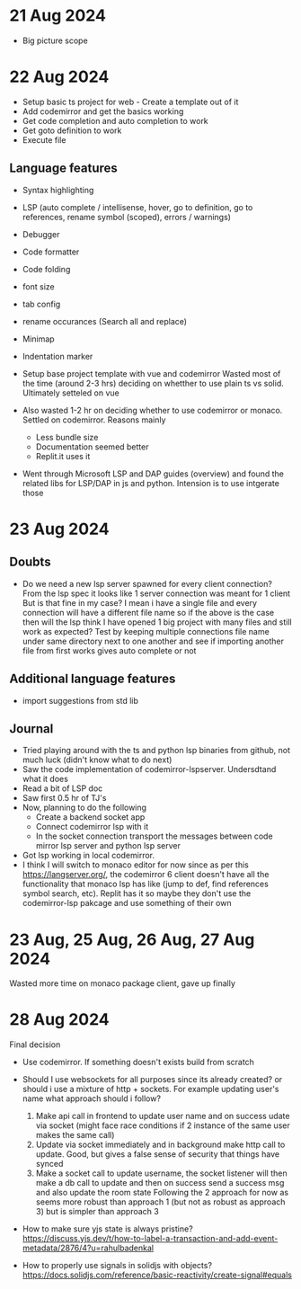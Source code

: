 # 21 Aug 2024
- Big picture scope

# 22 Aug 2024
- Setup basic ts project for web - Create a template out of it
- Add codemirror and get the basics working
- Get code completion and auto completion to work
- Get goto definition to work
- Execute file

## Language features
- Syntax highlighting
- LSP (auto complete / intellisense, hover, go to definition, go to references, rename symbol (scoped), errors / warnings)
- Debugger
- Code formatter
- Code folding
- font size
- tab config
- rename occurances (Search all and replace)
- Minimap
- Indentation marker

- Setup base project template with vue and codemirror
  Wasted most of the time (around 2-3 hrs) deciding on whetther to use plain ts vs solid. Ultimately setteled on vue
- Also wasted 1-2 hr on deciding whether to use codemirror or monaco. Settled on codemirror. Reasons mainly
  - Less bundle size
  - Documentation seemed better
  - Replit.it uses it
- Went through Microsoft LSP and DAP guides (overview) and found the related libs for LSP/DAP in js and python. Intension is to use intgerate those


# 23 Aug 2024
## Doubts
- Do we need a new lsp server spawned for every client connection?
  From the lsp spec it looks like 1 server connection was meant for 1 client
  But is that fine in my case? I mean i have a single file and every connection will have a different file name so if the above is the case then will the lsp think I have opened 1 big project with many files and still work as expected? Test by keeping multiple connections file name under same directory next to one another and see if importing another file from first works gives auto complete or not

## Additional language features
- import suggestions from std lib

## Journal
- Tried playing around with the ts and python lsp binaries from github, not much luck (didn't know what to do next)
- Saw the code implementation of codemirror-lspserver. Undersdtand what it does
- Read a bit of LSP doc
- Saw first 0.5 hr of TJ's 
- Now, planning to do the following
  - Create a backend socket app
  - Connect codemirror lsp with it
  - In the socket connection transport the messages between code mirror lsp server and python lsp server
- Got lsp working in local codemirror.
- I think I will switch to monaco editor for now since as per this https://langserver.org/, the codemirror 6 client doesn't have all the functionality that monaco lsp has like (jump to def, find references symbol search, etc). Replit has it so maybe they don't use the codemirror-lsp pakcage and use something of their own

# 23 Aug, 25 Aug, 26 Aug, 27 Aug 2024
Wasted more time on monaco package client, gave up finally

# 28 Aug 2024
Final decision
- Use codemirror. If something doesn't exists build from scratch


- Should I use websockets for all purposes since its already created? or should i use a mixture of http + sockets. For example updating user's name what approach should i follow?
    1. Make api call in frontend to update user name and on success udate via socket (might face race conditions if 2 instance of the same user makes the same call)
    2. Update via socket immediately and in background make http call to update. Good, but gives a false sense of security that things have synced
    3. Make a socket call to update username, the socket listener will then make a db call to update and then on success send a success msg and also update the room state
Following the 2 approach for now as seems more robust than approach 1 (but not as robust as approach 3) but is simpler than approach 3

- How to make sure yjs state is always pristine?
https://discuss.yjs.dev/t/how-to-label-a-transaction-and-add-event-metadata/2876/4?u=rahulbadenkal


- How to properly use signals in solidjs with objects?
https://docs.solidjs.com/reference/basic-reactivity/create-signal#equals